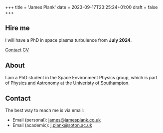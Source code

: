 +++
title = 'James Plank'
date = 2023-09-17T23:25:24+01:00
draft = false
+++

<div class="col-md-6">
<div class="alert alert-success" role="alert">
<h2 class="alert-heading">Hire me</h2>
<p>
I will have a PhD in space plasma turbulence from <strong>July 2024</strong>.
</p>
    <div class="d-flex justify-content-evenly">
        <a role="button" class="btn btn-success text-light" href="mailto:james@jamesplank.co.uk">Contact</a>
        <a role="button" class="btn btn-primary text-light" href="/cv">CV</a>
    </div>
</div>
</div>

## About

I am a PhD student in the Space Environment Physics group, which is part of [Physics and Astronomy](https://www.astro.soton.ac.uk/people.html) at the [Univeristy of Southampton](https://www.southampton.ac.uk/people/5xhtym/mr-james-plank).

## Contact

The best way to reach me is via email:

- Email (personal): [james@jamesplank.co.uk](mailto:james@jamesplank.co.uk)
- Email (academic): [j.plank@soton.ac.uk](mailto:j.plank@soton.ac.uk)
